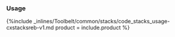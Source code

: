 


### Usage



{%include _inlines/Toolbelt/common/stacks/code_stacks_usage-cxstacksreb-v1.md  product = include.product %}




